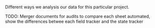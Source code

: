 Different ways we analysis our data for this particular project.



TODO: Merger documents for audits to compare each sheet automated, show the differences betwee each field tracker and the state tracker

